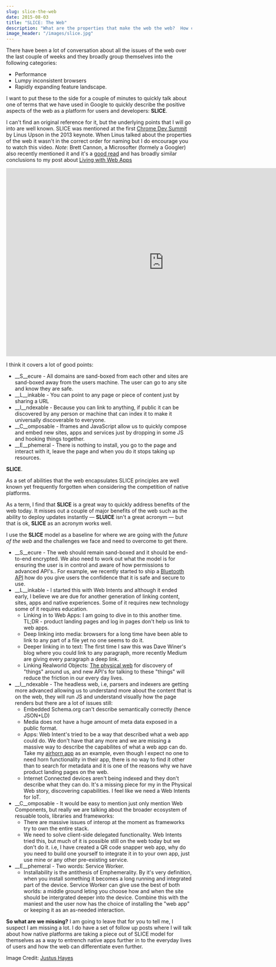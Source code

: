 ```yaml
---
slug: slice-the-web
date: 2015-08-03
title: "SLICE: The Web"
description: "What are the properties that make the web the web?  How can we keep differentiating from native to stay relevant in a mobile world?"
image_header: "/images/slice.jpg"
---
```


There have been a lot of conversation about all the issues of the web over the
last couple of weeks and they broadly group themselves into the following 
categories:

* Performance
* Lumpy inconsistent browsers
* Rapidly expanding feature landscape.

I want to put these to the side for a couple of minutes to quickly talk about one of 
terms that we have used in Google to quickly describe the positive aspects of the web 
as a platform for users and developers: **SLICE**.

I can't find an original reference for it, but the underlying points that I will go into are
well known.  SLICE was mentioned at the first [Chrome Dev Summit](https://developer.chrome.com/devsummit) 
by Linus Upson in the 2013 keynote. When Linus talked about the properties of the web
it wasn't in the correct order for naming but I do encourage you to watch this
video.  _Note_: Brett Cannon, a Microsofter (formely a Googler) also recently mentioned it and it's a
[good read](http://nothingbutsnark.svbtle.com/going-allin-on-the-mobile-web) and has 
broadly similar conclusions to my post about
 [Living with Web Apps](https://paul.kinlan.me/living-with-web-apps/)

<iframe 
	width="854" height="510" 
	src="https://www.youtube.com/embed/20fGtfnxJuo" 
	frameborder="0" allowfullscreen></iframe>

<br>
	
I think it covers a lot of good points:

* __S__ecure - All domains are sand-boxed from each other and sites are sand-boxed away
  from the users machine. The user can go to any site and know they are safe.
* __L__inkable - You can point to any page or piece of content just by sharing a URL
* __I__ndexable - Because you can link to anything, if public it can be discovered by any person
  or machine that can index it to make it universally discoverable to everyone.
* __C__omposable - Iframes and JavaScript allow us to quickly compose and embed new sites, apps and services
  just by dropping in some JS and hooking things together.
* __E__phemeral - There is nothing to install, you go to the page and interact with it,
  leave the page and when you do it stops taking up resources.
  
**SLICE**.

As a set of abilities that the web encapsulates SLICE principles are well known yet frequently forgotten
when considering the competition of native platforms. 

As a term, I find that **SLICE** is a great way to quickly address benefits of the web today. It misses out
 a couple of major benefits of the web such as the ability to deploy updates 
 instantly &mdash; **SLUICE** isn't a great acronym  &mdash; but that is ok, 
 **SLICE** as an acronym works well.

I use the **SLICE** model as a baseline for where we are going with the *future of the web* and the 
challenges we face and need to overcome to get there.

* __S__ecure - The web should remain sand-boxed and it should be end-to-end encrypted. 
  We also need to work out what the model is for ensuring the user is in control and aware 
  of how permissions to advanced API's.. For example, we recently started to ship a 
  [Bluetooth API](https://developers.google.com/web/updates/2015/07/interact-with-ble-devices-on-the-web?hl=en)
  how do you give users the confidence that it is safe and secure to use.
* __L__inkable - I started this with Web Intents and although it ended early, I believe we are due
  for another generation of linking content, sites, apps and native experiences. Some of it requires
  new technology some of it requires education.
   * Linking in to Web Apps: I am going to dive in to this another time. TL;DR - product landing pages and log in pages
     don't help us link to web apps.
   * Deep linking into media: browsers for a long time have been able to link to any part of a file
     yet no one seems to do it.
   * Deeper linking in to text: The first time I saw this was Dave Winer's blog where you could link to
     any paragraph, more recently Medium are giving every paragraph a deep link.
   * Linking Realworld Objects: [The physical web](https://google.github.io/physical-web/) for discovery of "things" around us, 
     and new API's for talking to these "things" will reduce the friction in our every day lives.
* __I__ndexable - The headless web, i.e, parsers and indexers are getting more advanced allowing us to understand
  more about the content that is on the web, they will run JS and understand visually how the page renders
  but there are a lot of issues still:
   * Embedded Schema.org can't describe semantically correctly (hence JSON+LD)
   * Media does not have a huge amount of meta data exposed in a public format.
   * Apps: Web Intent's tried to be a way that described what a web app could do.  We don't have that any more
     and we are missing a massive way to describe the capabilites of what a web app can do.  Take my 
     [airhorn app](https://airhorner.com/) as an example, even though I expect no one to need horn
     functionality in their app, there is no way to find it other than to search for metadata and it is one
     of the reasons why we have product landing pages on the web.
   * Internet Connected devices aren't being indexed and they don't describe what they can do.  It's a missing
     piece for my in the Physical Web story, discovering capabilities. I feel like we need a Web Intents for 
     IoT.
* __C__omposable - It would be easy to mention just only mention Web Components, but really we are talking 
  about the broader ecosystem of resuable tools, libraries and frameworks:
    * There are massive issues of interop at the moment as frameworks try to own the entire stack.  
    * We need to solve client-side delegated functionality.  Web Intents tried this, but much of it is possible still
      on the web today but we don't do it.  i.e, I have created a QR code snapper web app, why do you need to build 
      one yourself to integrate it in to your own app, just use mine or any other pre-existing service.
* __E__phemeral - Two words: Service Worker.
  * Installability is the antithesis of Emphemerality.  By it's very definition, when you install something it
    becomes a long running and integrated part of the device. Service Worker can give use the best of both worlds: 
    a middle ground leting you choose how and when the site should be intergrated deeper into the device.  Combine
    this with the maniest and the user now has the choice of installing the "web app" or keeping it as an
    as-needed interaction.

**So what are we missing?** I am going to leave that for you to tell me, I suspect I am missing a lot. I do have a 
set of follow up posts where I will talk about how native platforms are taking a 
piece out of SLICE model for themselves as a way to entrench native apps further in to the
everyday lives of users and how the web can differentiate even further.

Image Credit: [Justus Hayes](https://commons.wikimedia.org/wiki/File:The_Big_Slice_-_Rome,_Italy.jpg)